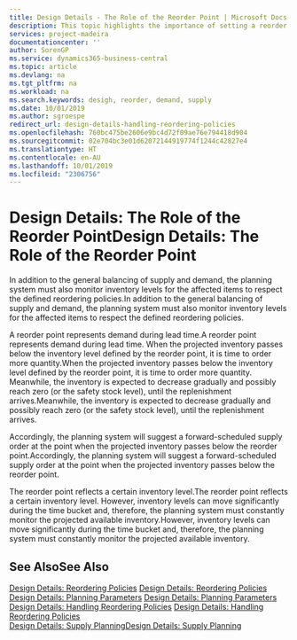 ```yaml
---
title: Design Details - The Role of the Reorder Point | Microsoft Docs
description: This topic highlights the importance of setting a reorder point, so that you when to order more inventory.
services: project-madeira
documentationcenter: ''
author: SorenGP
ms.service: dynamics365-business-central
ms.topic: article
ms.devlang: na
ms.tgt_pltfrm: na
ms.workload: na
ms.search.keywords: desigh, reorder, demand, supply
ms.date: 10/01/2019
ms.author: sgroespe
redirect_url: design-details-handling-reordering-policies
ms.openlocfilehash: 760bc475be2606e9bc4d72f09ae76e794418d904
ms.sourcegitcommit: 02e704bc3e01d62072144919774f1244c42827e4
ms.translationtype: HT
ms.contentlocale: en-AU
ms.lasthandoff: 10/01/2019
ms.locfileid: "2306756"
---
```

# <a name="design-details-the-role-of-the-reorder-point"></a><span data-ttu-id="43172-103">Design Details: The Role of the Reorder Point</span><span class="sxs-lookup"><span data-stu-id="43172-103">Design Details: The Role of the Reorder Point</span></span>
<span data-ttu-id="43172-104">In addition to the general balancing of supply and demand, the planning system must also monitor inventory levels for the affected items to respect the defined reordering policies.</span><span class="sxs-lookup"><span data-stu-id="43172-104">In addition to the general balancing of supply and demand, the planning system must also monitor inventory levels for the affected items to respect the defined reordering policies.</span></span>  

<span data-ttu-id="43172-105">A reorder point represents demand during lead time.</span><span class="sxs-lookup"><span data-stu-id="43172-105">A reorder point represents demand during lead time.</span></span> <span data-ttu-id="43172-106">When the projected inventory passes below the inventory level defined by the reorder point, it is time to order more quantity.</span><span class="sxs-lookup"><span data-stu-id="43172-106">When the projected inventory passes below the inventory level defined by the reorder point, it is time to order more quantity.</span></span> <span data-ttu-id="43172-107">Meanwhile, the inventory is expected to decrease gradually and possibly reach zero (or the safety stock level), until the replenishment arrives.</span><span class="sxs-lookup"><span data-stu-id="43172-107">Meanwhile, the inventory is expected to decrease gradually and possibly reach zero (or the safety stock level), until the replenishment arrives.</span></span>  

<span data-ttu-id="43172-108">Accordingly, the planning system will suggest a forward-scheduled supply order at the point when the projected inventory passes below the reorder point.</span><span class="sxs-lookup"><span data-stu-id="43172-108">Accordingly, the planning system will suggest a forward-scheduled supply order at the point when the projected inventory passes below the reorder point.</span></span>  

<span data-ttu-id="43172-109">The reorder point reflects a certain inventory level.</span><span class="sxs-lookup"><span data-stu-id="43172-109">The reorder point reflects a certain inventory level.</span></span> <span data-ttu-id="43172-110">However, inventory levels can move significantly during the time bucket and, therefore, the planning system must constantly monitor the projected available inventory.</span><span class="sxs-lookup"><span data-stu-id="43172-110">However, inventory levels can move significantly during the time bucket and, therefore, the planning system must constantly monitor the projected available inventory.</span></span>  

## <a name="see-also"></a><span data-ttu-id="43172-111">See Also</span><span class="sxs-lookup"><span data-stu-id="43172-111">See Also</span></span>  
<span data-ttu-id="43172-112">[Design Details: Reordering Policies](design-details-reordering-policies.md) </span><span class="sxs-lookup"><span data-stu-id="43172-112">[Design Details: Reordering Policies](design-details-reordering-policies.md) </span></span>  
<span data-ttu-id="43172-113">[Design Details: Planning Parameters](design-details-planning-parameters.md) </span><span class="sxs-lookup"><span data-stu-id="43172-113">[Design Details: Planning Parameters](design-details-planning-parameters.md) </span></span>  
<span data-ttu-id="43172-114">[Design Details: Handling Reordering Policies](design-details-handling-reordering-policies.md) </span><span class="sxs-lookup"><span data-stu-id="43172-114">[Design Details: Handling Reordering Policies](design-details-handling-reordering-policies.md) </span></span>  
[<span data-ttu-id="43172-115">Design Details: Supply Planning</span><span class="sxs-lookup"><span data-stu-id="43172-115">Design Details: Supply Planning</span></span>](design-details-supply-planning.md)
